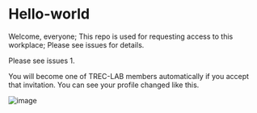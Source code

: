 # Hello-world
Welcome, everyone; This repo is used for requesting access to this workplace; Please see issues for details. 

Please see issues 1. 

You will become one of TREC-LAB members automatically if you accept that invitation. You can see your profile changed like this.

![image](https://user-images.githubusercontent.com/28688994/45299620-23207500-b4da-11e8-877f-ad857364f892.png)
